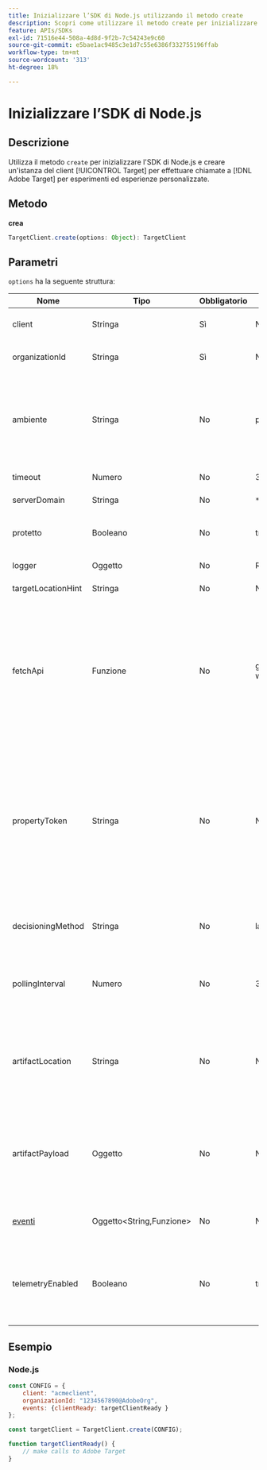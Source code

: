 ```yaml
---
title: Inizializzare l’SDK di Node.js utilizzando il metodo create
description: Scopri come utilizzare il metodo create per inizializzare l'SDK di Node.js e creare un'istanza del client  [!DNL Target]  per effettuare chiamate a [!DNL Adobe Target] per esperimenti ed esperienze personalizzate.
feature: APIs/SDKs
exl-id: 71516e44-508a-4d8d-9f2b-7c54243e9c60
source-git-commit: e5bae1ac9485c3e1d7c55e6386f332755196ffab
workflow-type: tm+mt
source-wordcount: '313'
ht-degree: 18%

---
```


# Inizializzare l’SDK di Node.js

## Descrizione

Utilizza il metodo `create` per inizializzare l&#39;SDK di Node.js e creare un&#39;istanza del client [!UICONTROL Target] per effettuare chiamate a [!DNL Adobe Target] per esperimenti ed esperienze personalizzate.

## Metodo

**crea**

```js {line-numbers="true"}
TargetClient.create(options: Object): TargetClient
```

## Parametri

`options` ha la seguente struttura:

| Nome | Tipo | Obbligatorio | Predefinito | Descrizione |
| --- | --- | --- | --- | --- |
| client | Stringa | Sì | None (Nessuno) | [!UICONTROL Adobe Target Client ID] |
| organizationId | Stringa | Sì | None (Nessuno) | [!UICONTROL Experience Cloud Organization ID] |
| ambiente | Stringa | No | produzione | Nome dell’ambiente di destinazione. Nell&#39;interfaccia utente [!DNL Target], [!UICONTROL Administration] > [!UICONTROL Environments]. |
| timeout | Numero | No | 3000 | Timeout in millisecondi |
| serverDomain | Stringa | No | `*client*.tt.omtrdc.net` | Sostituisce il nome host predefinito |
| protetto | Booleano | No | true | Annulla l&#39;impostazione per applicare lo schema HTTP |
| logger | Oggetto | No | Registratore NOOP | Sostituisce il logger NOOP predefinito |
| targetLocationHint | Stringa | No | None (Nessuno) | Hint posizione destinazione |
| fetchApi | Funzione | No | global.fetch o window.fetch | [fetch](https://fetch.spec.whatwg.org/) è utilizzato dall&#39;SDK per le richieste http. Per impostazione predefinita viene utilizzato il node-fetch o l’implementazione del browser Fetch. Tuttavia, è possibile fornire un&#39;implementazione alternativa utilizzando `fetchApi` |
| propertyToken | Stringa | No | None (Nessuno) | **Token proprietà destinazione**. Se specificato qui, tutte le chiamate `getOffers` utilizzeranno questo valore. **Per le decisioni sul dispositivo**, l&#39;SDK scaricherà solo l&#39;artefatto che contiene le attività qualificate per il token di proprietà impostato in `propertyToken` |
| decisioningMethod | Stringa | No | lato server | Determina il metodo decisionale da utilizzare ([sul dispositivo](/help/dev/implement/server-side/sdk-guides/on-device-decisioning/overview.md), lato server, ibrido) |
| pollingInterval | Numero | No | 300000 (5 minuti) | Intervallo di polling per l&#39;artefatto [della regola di decisioning sul dispositivo](/help/dev/implement/server-side/sdk-guides/on-device-decisioning/rule-artifact-overview.md) (in millisecondi) |
| artifactLocation | Stringa | No | None (Nessuno) | URL completo dell&#39;artefatto [della regola di decisioning sul dispositivo](/help/dev/implement/server-side/sdk-guides/on-device-decisioning/rule-artifact-overview.md). Sostituisce la posizione determinata internamente. |
| artifactPayload | Oggetto | No | None (Nessuno) | Payload JSON dell&#39;artefatto [della regola di decisioning sul dispositivo](/help/dev/implement/server-side/sdk-guides/on-device-decisioning/rule-artifact-overview.md). Se specificato, viene utilizzato invece di richiederne uno da un URL. |
| [eventi](sdk-events.md) | Oggetto&lt;String,Funzione> | No | None (Nessuno) | Oggetto facoltativo con chiavi di nome evento e valori della funzione di callback |
| telemetryEnabled | Booleano | No | true | Quando è abilitato, Adobe raccoglie i dati di telemetria relativi all’utilizzo delle funzioni SDK e alle prestazioni. I dati personali non vengono raccolti. |

## Esempio

### Node.js

```js {line-numbers="true"}
const CONFIG = {
    client: "acmeclient",
    organizationId: "1234567890@AdobeOrg",
    events: {clientReady: targetClientReady }
};

const targetClient = TargetClient.create(CONFIG);

function targetClientReady() {
    // make calls to Adobe Target
}
```
